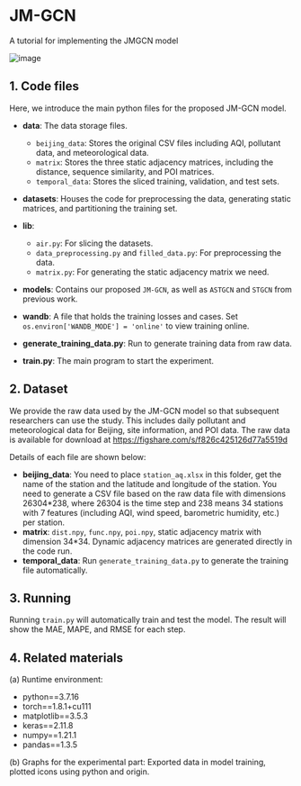 # JM-GCN
A tutorial for implementing the JMGCN model

![image](https://github.com/user-attachments/assets/ce89ec07-9945-4380-b00f-0029632ef977)


## 1. Code files
Here, we introduce the main python files for the proposed JM-GCN model.

- **data**: The data storage files.
  - `beijing_data`: Stores the original CSV files including AQI, pollutant data, and meteorological data.
  - `matrix`: Stores the three static adjacency matrices, including the distance, sequence similarity, and POI matrices.
  - `temporal_data`: Stores the sliced training, validation, and test sets.
  
- **datasets**: Houses the code for preprocessing the data, generating static matrices, and partitioning the training set.
  
- **lib**: 
  - `air.py`: For slicing the datasets.
  - `data_preprocessing.py` and `filled_data.py`: For preprocessing the data.
  - `matrix.py`: For generating the static adjacency matrix we need.
  
- **models**: Contains our proposed `JM-GCN`, as well as `ASTGCN` and `STGCN` from previous work.
  
- **wandb**: A file that holds the training losses and cases. Set `os.environ['WANDB_MODE'] = 'online'` to view training online.
  
- **generate_training_data.py**: Run to generate training data from raw data.
  
- **train.py**: The main program to start the experiment.

## 2. Dataset
We provide the raw data used by the JM-GCN model so that subsequent researchers can use the study. This includes daily pollutant and meteorological data for Beijing, site information, and POI data.
The raw data is available for download at https://figshare.com/s/f826c425126d77a5519d 

Details of each file are shown below:
- **beijing_data**: You need to place `station_aq.xlsx` in this folder, get the name of the station and the latitude and longitude of the station. You need to generate a CSV file based on the raw data file with dimensions 26304*238, where 26304 is the time step and 238 means 34 stations with 7 features (including AQI, wind speed, barometric humidity, etc.) per station.
- **matrix**: `dist.npy`, `func.npy`, `poi.npy`, static adjacency matrix with dimension 34*34. Dynamic adjacency matrices are generated directly in the code run.
- **temporal_data**: Run `generate_training_data.py` to generate the training file automatically.

## 3. Running
Running `train.py` will automatically train and test the model. The result will show the MAE, MAPE, and RMSE for each step.

## 4. Related materials
(a) Runtime environment:
- python==3.7.16
- torch==1.8.1+cu111
- matplotlib==3.5.3
- keras==2.11.8
- numpy==1.21.1
- pandas==1.3.5

(b) Graphs for the experimental part:
Exported data in model training, plotted icons using python and origin.



